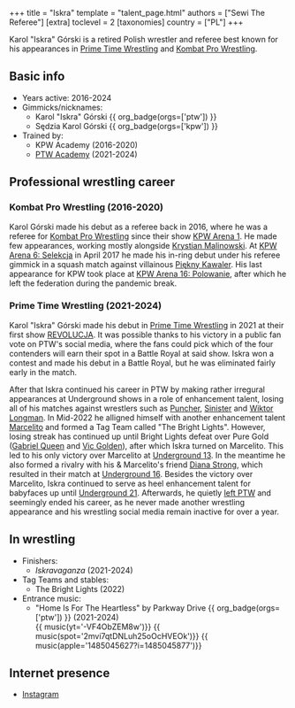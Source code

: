 +++
title = "Iskra"
template = "talent_page.html"
authors = ["Sewi The Referee"]
[extra]
toclevel = 2
[taxonomies]
country = ["PL"]
+++

Karol "Iskra" Górski is a retired Polish wrestler and referee best known for his appearances in [Prime Time Wrestling](@/o/ptw.md) and [Kombat Pro Wrestling](@/o/kpw.md).

## Basic info

* Years active: 2016-2024
* Gimmicks/nicknames:
  - Karol "Iskra" Górski {{ org_badge(orgs=['ptw']) }}
  - Sędzia Karol Górski {{ org_badge(orgs=['kpw']) }}
* Trained by:
  - KPW Academy (2016-2020)
  - [PTW Academy](@/o/ptw-academy.md) (2021-2024)
 
## Professional wrestling career

### Kombat Pro Wrestling (2016-2020)

Karol Górski made his debut as a referee back in 2016, where he was a referee for [Kombat Pro Wrestling](@/o/kpw.md) since their show [KPW Arena 1](@/e/kpw/2016-02-27-kpw-arena-1.md). He made few appearances, working mostly alongside [Krystian Malinowski](@/w/krystian-malinowski.md). At [KPW Arena 6: Selekcja](@/e/kpw/2017-04-08-kpw-arena-6.md) in April 2017 he made his in-ring debut under his referee gimmick in a squash match against villainous [Piękny Kawaler](@/w/piekny-kawaler.md). His last appearance for KPW took place at [KPW Arena 16: Polowanie](@/e/kpw/2020-02-01-kpw-arena-16.md), after which he left the federation during the pandemic break.

### Prime Time Wrestling (2021-2024)

Karol "Iskra" Górski made his debut in [Prime Time Wrestling](@/o/ptw.md) in 2021 at their first show [REVOLUCJA](@/e/ptw/2021-10-09-ptw-1-revolucja.md). It was possible thanks to his victory in a public fan vote on PTW's social media, where the fans could pick which of the four contenders will earn their spot in a Battle Royal at said show. Iskra won a contest and made his debut in a Battle Royal, but he was eliminated fairly early in the match. 

After that Iskra continued his career in PTW by making rather irregural appearances at Underground shows in a role of enhancement talent, losing all of his matches against wrestlers such as [Puncher](@/w/puncher.md), [Sinister](@/w/sinister.md) and [Wiktor Longman](@/w/wiktor-longman.md). In Mid-2022 he alligned himself with another enhancement talent [Marcelito](@/w/marcelito.md) and formed a Tag Team called "The Bright Lights". However, losing streak has continued up until Bright Lights defeat over Pure Gold ([Gabriel Queen](@/w/gabriel-queen.md) and [Vic Golden](@/w/vic-golden.md)), after which Iskra turned on Marcelito. This led to his only victory over Marcelito at [Underground 13](@/e/ptw/2023-03-26-ptw-underground-13.md). In the meantime he also formed a rivalry with his & Marcelito's friend [Diana Strong](@/w/diana-strong.md), which resulted in their match at [Underground 16](@/e/ptw/2023-07-30-ptw-underground-16.md). Besides the victory over Marcelito, Iskra continued to serve as heel enhancement talent for babyfaces up until [Underground 21](@/e/ptw/2024-04-13-ptw-underground-21.md). Afterwards, he quietly [left PTW](@/a/ptw-exits.md) and seemingly ended his career, as he never made another wrestling appearance and his wrestling social media remain inactive for over a year.

## In wrestling

* Finishers:
  - _Iskravaganza_ (2021-2024)
* Tag Teams and stables:
  - The Bright Lights (2022)
* Entrance music:
  - "Home Is For The Heartless" by Parkway Drive
    {{ org_badge(orgs=['ptw']) }} (2021-2024) <br>
       {{ music(yt='-VF4ObZEM8w')}}
       {{ music(spot='2mvi7qtDNLuh25oOcHVEOk')}}
       {{ music(apple='1485045627?i=1485045877')}}

## Internet presence

* [Instagram](https://www.instagram.com/iskra_wrestling/)
